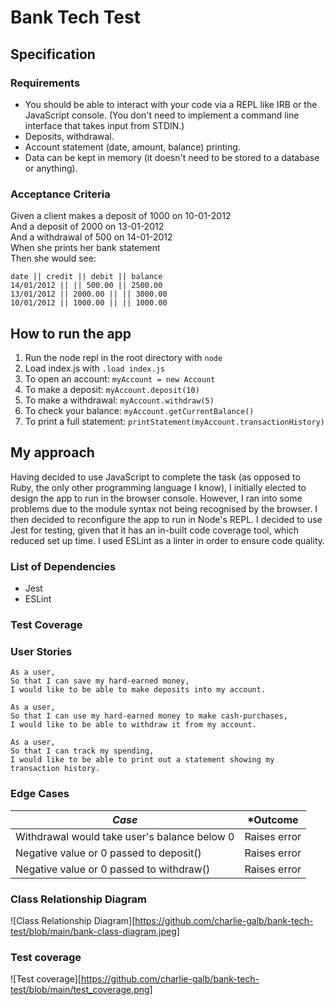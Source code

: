 # Bank Tech Test  
  
## Specification  

### Requirements

- You should be able to interact with your code via a REPL like IRB or the JavaScript console. (You don't need to implement a command line interface that takes input from STDIN.)  
- Deposits, withdrawal.  
- Account statement (date, amount, balance) printing.  
- Data can be kept in memory (it doesn't need to be stored to a database or anything).  

### Acceptance Criteria  

Given a client makes a deposit of 1000 on 10-01-2012  
And a deposit of 2000 on 13-01-2012   
And a withdrawal of 500 on 14-01-2012  
When she prints her bank statement  
Then she would see:  
```
date || credit || debit || balance  
14/01/2012 || || 500.00 || 2500.00  
13/01/2012 || 2000.00 || || 3000.00  
10/01/2012 || 1000.00 || || 1000.00  
```  

## How to run the app    

1. Run the node repl in the root directory with `node`
2. Load index.js with `.load index.js`  
3. To open an account: `myAccount = new Account`  
4. To make a deposit: `myAccount.deposit(10)`
5. To make a withdrawal: `myAccount.withdraw(5)`  
6. To check your balance: `myAccount.getCurrentBalance()`  
7. To print a full statement: `printStatement(myAccount.transactionHistory)`

## My approach   

Having decided to use JavaScript to complete the task (as opposed to Ruby, the only other programming language I know), I initially elected to design the app to run in the browser console. However, I ran into some problems due to the module syntax not being recognised by the browser. I then decided to reconfigure the app to run in Node's REPL. I decided to use Jest for testing, given that it has an in-built code coverage tool, which reduced set up time. I used ESLint as a linter in order to ensure code quality.

### List of Dependencies  

- Jest  
- ESLint

### Test Coverage

### User Stories  

```
As a user,  
So that I can save my hard-earned money,  
I would like to be able to make deposits into my account.  
```

```
As a user,  
So that I can use my hard-earned money to make cash-purchases,  
I would like to be able to withdraw it from my account.  
```

```
As a user,  
So that I can track my spending,  
I would like to be able to print out a statement showing my transaction history.  
```

### Edge Cases  

| *Case* | *Outcome |
| ------- | -------- |
| Withdrawal would take user's balance below 0 | Raises error |
| Negative value or 0 passed to deposit() | Raises error |
| Negative value or 0 passed to withdraw() | Raises error |  


### Class Relationship Diagram  

![Class Relationship Diagram][https://github.com/charlie-galb/bank-tech-test/blob/main/bank-class-diagram.jpeg]

### Test coverage  

![Test coverage][https://github.com/charlie-galb/bank-tech-test/blob/main/test_coverage.png]
